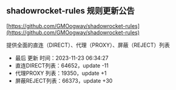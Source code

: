 ## shadowrocket-rules 规则更新公告

[https://github.com/GMOogway/shadowrocket-rules](https://github.com/GMOogway/shadowrocket-rules)

提供全面的直连（DIRECT）、代理（PROXY）、屏蔽（REJECT）列表
- 最后 更新 时间：2023-11-23 06:34:27
- 直连DIRECT列表：64652，update -11
- 代理PROXY 列表：19350，update +1
- 屏蔽REJECT列表：66373，update +30
